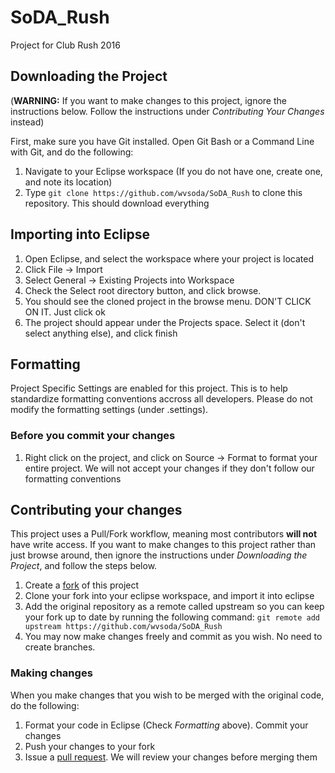 # SoDA_Rush
Project for Club Rush 2016

## Downloading the Project
(**WARNING:** If you want to make changes to this project, ignore the instructions below. Follow the instructions under _Contributing Your Changes_ instead)

First, make sure you have Git installed. Open Git Bash or a Command Line with Git, and do the following:

1. Navigate to your Eclipse workspace (If you do not have one, create one, and note its location)
2. Type `git clone https://github.com/wvsoda/SoDA_Rush` to clone this repository. This should download everything

## Importing into Eclipse
1. Open Eclipse, and select the workspace where your project is located
2. Click File -> Import
3. Select General -> Existing Projects into Workspace
4. Check the Select root directory button, and click browse.
5. You should see the cloned project in the browse menu. DON'T CLICK ON IT. Just click ok
6. The project should appear under the Projects space. Select it (don't select anything else), and click finish

## Formatting
Project Specific Settings are enabled for this project. This is to help standardize formatting conventions accross all developers. Please do not modify the formatting settings (under .settings).
### Before you commit your changes
1. Right click on the project, and click on Source -> Format to format your entire project. We will not accept your changes if they don't follow our formatting conventions

## Contributing your changes
This project uses a Pull/Fork workflow, meaning most contributors **will not** have write access. If you want to make changes to this project rather than just browse around, then ignore the instructions under *Downloading the Project*, and follow the steps below.

1. Create a [fork](https://guides.github.com/activities/forking/) of this project
2. Clone your fork into your eclipse workspace, and import it into eclipse
3. Add the original repository as a remote called upstream so you can keep your fork up to date by running the following command: `git remote add upstream https://github.com/wvsoda/SoDA_Rush`
4. You may now make changes freely and commit as you wish. No need to create branches.

### Making changes
When you make changes that you wish to be merged with the original code, do the following:

1. Format your code in Eclipse (Check *Formatting* above). Commit your changes
2. Push your changes to your fork
3. Issue a [pull request](https://guides.github.com/activities/forking/). We will review your changes before merging them